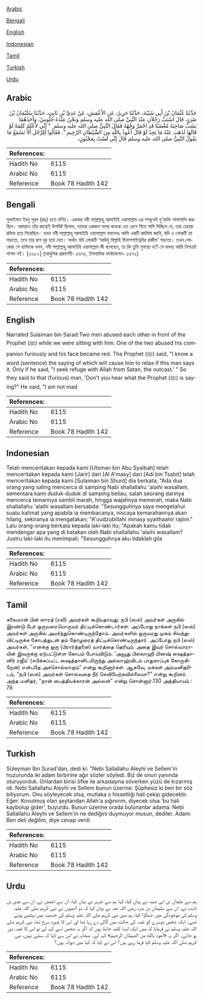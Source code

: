[Arabic](#arabic)

[Bengali](#bengali)

[English](#english)

[Indonesian](#indonesian)

[Tamil](#tamil)

[Turkish](#turkish)

[Urdu](#urdu)

## Arabic


<div dir="rtl" lang="ar" style={{fontSize:'larger',backgroundColor:'#f8f9fa',padding:20}}>
حَدَّثَنَا عُثْمَانُ بْنُ أَبِي شَيْبَةَ، حَدَّثَنَا جَرِيرٌ، عَنِ الأَعْمَشِ، عَنْ عَدِيِّ بْنِ ثَابِتٍ، حَدَّثَنَا سُلَيْمَانُ بْنُ صُرَدٍ، قَالَ اسْتَبَّ رَجُلاَنِ عِنْدَ النَّبِيِّ صلى الله عليه وسلم وَنَحْنُ عِنْدَهُ جُلُوسٌ، وَأَحَدُهُمَا يَسُبُّ صَاحِبَهُ مُغْضَبًا قَدِ احْمَرَّ وَجْهُهُ فَقَالَ النَّبِيُّ صلى الله عليه وسلم ‏ "‏ إِنِّي لأَعْلَمُ كَلِمَةً لَوْ قَالَهَا لَذَهَبَ عَنْهُ مَا يَجِدُ لَوْ قَالَ أَعُوذُ بِاللَّهِ مِنَ الشَّيْطَانِ الرَّجِيمِ ‏"‏‏.‏ فَقَالُوا لِلرَّجُلِ أَلاَ تَسْمَعُ مَا يَقُولُ النَّبِيُّ صلى الله عليه وسلم قَالَ إِنِّي لَسْتُ بِمَجْنُونٍ‏.‏
</div>
<div style={{backgroundColor:'#f8f9fa',padding:20, marginBottom: 10}}><table> <thead> <tr> <th>References:</th> <th></th> </tr> </thead> <tbody><tr><td>Hadith No</td><td>6115</td></tr><tr><td>Arabic No</td><td>6115</td></tr><tr><td>Reference</td><td>Book 78 Hadith 142</td></tr></tbody></table></div>

## Bengali


<div dir="ltr" lang="bn" style={{fontSize:'larger',backgroundColor:'#f8f9fa',padding:20}}>
সুলাইমান ইবনু সুরদ (রাঃ) হতে বর্ণিত। একবার নবী সাল্লাল্লাহু আলাইহি ওয়াসাল্লাম এর সম্মুখেই দু’ব্যক্তি গালাগালি করছিল। আমরাও তাঁর কাছেই উপবিষ্ট ছিলাম, তাদের একজন অপর জনকে এত রেগে গিয়ে গালি দিচ্ছিল যে, তার চেহারা রক্তিম হয়ে গিয়েছিল। তখন নবী সাল্লাল্লাহু আলাইহি ওয়াসাল্লাম বললেনঃ আমি একটি কালিমা জানি, যদি এ লোকটি তা পড়তো, তবে তার রাগ দূর হয়ে যেত। অর্থাৎ যদি লোকটি ‘আউযু বিল্লাহি মিনাশশাইত্বনির রাজীম’ পড়তো। তখন লোকেরা সে ব্যক্তিকে বলল, নবী সাল্লাল্লাহু আলাইহি ওয়াসাল্লাম কী বলেছেন, তা কি তুমি শুনছো না? সে বললঃ আমি নিশ্চয়ই পাগল নই। [৩২৮২] (আধুনিক প্রকাশনী- ৫৬৭৫, ইসলামিক ফাউন্ডেশন- ৫৫৭২)
</div>
<div style={{backgroundColor:'#f8f9fa',padding:20, marginBottom: 10}}><table> <thead> <tr> <th>References:</th> <th></th> </tr> </thead> <tbody><tr><td>Hadith No</td><td>6115</td></tr><tr><td>Arabic No</td><td>6115</td></tr><tr><td>Reference</td><td>Book 78 Hadith 142</td></tr></tbody></table></div>

## English


<div dir="ltr" lang="en" style={{fontSize:'larger',backgroundColor:'#f8f9fa',padding:20}}>
Narrated Sulaiman bin Sarad:Two men abused each other in front of the Prophet (ﷺ) while we were sitting with him. One of the two abused his companion furiously and his face became red. The Prophet (ﷺ) said, "I know a word (sentence) the saying of which will cause him to relax if this man says it. Only if he said, "I seek refuge with Allah from Satan, the outcast.' " So they said to that (furious) man, 'Don't you hear what the Prophet (ﷺ) is saying?" He said, "I am not mad
</div>
<div style={{backgroundColor:'#f8f9fa',padding:20, marginBottom: 10}}><table> <thead> <tr> <th>References:</th> <th></th> </tr> </thead> <tbody><tr><td>Hadith No</td><td>6115</td></tr><tr><td>Arabic No</td><td>6115</td></tr><tr><td>Reference</td><td>Book 78 Hadith 142</td></tr></tbody></table></div>

## Indonesian


<div dir="ltr" lang="id" style={{fontSize:'larger',backgroundColor:'#f8f9fa',padding:20}}>
Telah menceritakan kepada kami [Utsman bin Abu Syaibah] telah menceritakan kepada kami [Jarir] dari [Al A'masy] dari [Adi bin Tsabit] telah menceritakan kepada kami [Sulaiman bin Shurd] dia berkata; "Ada dua orang yang saling mencerca di samping Nabi shallallahu 'alaihi wasallam, sementara kami duduk-duduk di samping beliau, salah seorang darinya mencerca temannya sambil marah, hingga wajahnya memerah, maka Nabi shallallahu 'alaihi wasallam bersabda: "Sesungguhnya saya mengetahui suatu kalimat yang apabila ia membacanya, niscaya kemarahannya akan hilang, sekiranya ia mengatakan; "A'uudzubillahi minasy syaithaanir rajiim." Lalu orang-orang berkata kepada laki-laki itu; "Apakah kamu tidak mendengar apa yang di katakan oleh Nabi shallallahu 'alaihi wasallam? Justru laki-laki itu menimpali; "Sesungguhnya aku tidaklah gila
</div>
<div style={{backgroundColor:'#f8f9fa',padding:20, marginBottom: 10}}><table> <thead> <tr> <th>References:</th> <th></th> </tr> </thead> <tbody><tr><td>Hadith No</td><td>6115</td></tr><tr><td>Arabic No</td><td>6115</td></tr><tr><td>Reference</td><td>Book 78 Hadith 142</td></tr></tbody></table></div>

## Tamil


<div dir="ltr" lang="ta" style={{fontSize:'larger',backgroundColor:'#f8f9fa',padding:20}}>
சுலைமான் பின் ஸுரத் (ரலி) அவர்கள் கூறியதாவது: நபி (ஸல்) அவர்கள் அருகில் இரண்டு பேர் ஒருவரையொருவர் திட்டிக்கொண்டார்கள். அப்போது நாங்கள் நபி (ஸல்) அவர்கள் அருகில் அமர்ந்துகொண்டிருந்தோம். அவர்களில் ஒருவரது முகம் சிவந்துவிட்டிருக்க கோபத்துடன் தம் தோழரைத் திட்டிக்கொண்டிருந்தார். அப்போது நபி (ஸல்) அவர்கள், “எனக்கு ஒரு (பிரார்த்தனை) வார்த்தை தெரியும். அதை இவர் சொல்வாராயின் இவருக்கு ஏற்பட்டுள்ள கோபம் போய்விடும். ‘அவூது பில்லாஹி மினஷ் ஷைத்தானிர் ரஜீம்’ (சபிக்கப்பட்ட ஷைத்தானிடமிருந்து அல்லாஹ்விடம் பாதுகாப்புக் கோருகிறேன்) என்பதே அச்சொல்லாகும்” என்று கூறினார்கள். ஆகவே, மக்கள் அம்மனிதரிடம், “நபி (ஸல்) அவர்கள் சொல்வதை நீர் செவியேற்கவில்லையா?” என்று கூறினர். அந்த மனிதர், “நான் பைத்தியக்காரன் அல்லன்” என்று சொன்னார்.130 அத்தியாயம் : 78
</div>
<div style={{backgroundColor:'#f8f9fa',padding:20, marginBottom: 10}}><table> <thead> <tr> <th>References:</th> <th></th> </tr> </thead> <tbody><tr><td>Hadith No</td><td>6115</td></tr><tr><td>Arabic No</td><td>6115</td></tr><tr><td>Reference</td><td>Book 78 Hadith 142</td></tr></tbody></table></div>

## Turkish


<div dir="ltr" lang="tr" style={{fontSize:'larger',backgroundColor:'#f8f9fa',padding:20}}>
Süleyman İbn Surad'dan, dedi ki: "Nebi Sallallahu Aleyhi ve Sellem'in huzurunda iki adam birbirine ağır sözler söyledi. Biz de onun yanında oturuyorduk. Onlardan birisi öfke ile arkadaşına söverken yüzü de kızarmış idi. Nebi Sallallahu Aleyhi ve Sellem bunun üzerine: Şüphesiz ki ben bir söz biliyorum. Onu söyleyecek olsa, mutlaka o hissettiği hali çekip gidecektir. Eğer: Kovulmuş olan şeytandan Allah'a sığınırım, diyecek olsa 'bu hali kaybolup gider', buyurdu. Bunun üzerine orada bulunanlar adama: Nebi Sallallahu Aleyhi ve Sellem'in ne dediğini duymuyor musun, dediler. Adam: Ben deli değilim, diye cevap verdi
</div>
<div style={{backgroundColor:'#f8f9fa',padding:20, marginBottom: 10}}><table> <thead> <tr> <th>References:</th> <th></th> </tr> </thead> <tbody><tr><td>Hadith No</td><td>6115</td></tr><tr><td>Arabic No</td><td>6115</td></tr><tr><td>Reference</td><td>Book 78 Hadith 142</td></tr></tbody></table></div>

## Urdu


<div dir="rtl" lang="ur" style={{fontSize:'larger',backgroundColor:'#f8f9fa',padding:20}}>
ہم سے عثمان بن ابی شیبہ نے بیان کیا، کہا ہم سے جریر نے بیان کیا، ان سے اعمش نے، ان سے عدی بن ثابت نے، ان سے سلیمان بن صرد رضی اللہ عنہ نے بیان کیا کہ دو آدمیوں نے نبی کریم صلی اللہ علیہ وسلم کی موجودگی میں جھگڑا کیا، ہم بھی نبی کریم صلی اللہ علیہ وسلم کی خدمت میں بیٹھے ہوئے تھے۔ ایک شخص دوسرے کو غصہ کی حالت میں گالی دے رہا تھا اور اس کا چہرہ سرخ تھا، نبی کریم صلی اللہ علیہ وسلم نے فرمایا کہ میں ایک ایسا کلمہ جانتا ہوں کہ اگر یہ شخص اسے کہہ لے تو اس کا غصہ دور ہو جائے۔ اگر یہ «أعوذ بالله من الشيطان الرجيم» کہہ لے۔ صحابہ نے اس سے کہا کہ سنتے نہیں، نبی کریم صلی اللہ علیہ وسلم کیا فرما رہے ہیں؟ اس نے کہا کہ کیا میں دیوانہ ہوں؟
</div>
<div style={{backgroundColor:'#f8f9fa',padding:20, marginBottom: 10}}><table> <thead> <tr> <th>References:</th> <th></th> </tr> </thead> <tbody><tr><td>Hadith No</td><td>6115</td></tr><tr><td>Arabic No</td><td>6115</td></tr><tr><td>Reference</td><td>Book 78 Hadith 142</td></tr></tbody></table></div>